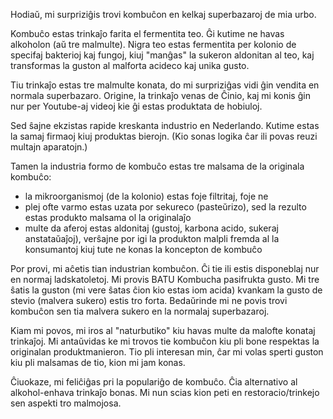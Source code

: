 Hodiaŭ, mi surpriziĝis trovi kombuĉon en kelkaj superbazaroj de mia urbo.

Kombuĉo estas trinkaĵo farita el fermentita teo. Ĝi kutime ne havas alkoholon (aŭ tre malmulte). Nigra teo estas fermentita per kolonio de specifaj bakterioj kaj fungoj, kiuj "manĝas" la sukeron aldonitan al teo, kaj transformas la guston al malforta acideco kaj unika gusto.

Tiu trinkaĵo estas tre malmulte konata, do mi surpriziĝas vidi ĝin vendita en normala superbazaro. Origine, la trinkaĵo venas de Ĉinio, kaj mi konis ĝin nur per Youtube-aj videoj kie ĝi estas produktata de hobiuloj.

Sed ŝajne ekzistas rapide kreskanta industrio en Nederlando. Kutime estas la samaj firmaoj kiuj produktas bierojn. (Kio sonas logika ĉar ili povas reuzi multajn aparatojn.)

Tamen la industria formo de kombuĉo estas tre malsama de la originala kombuĉo:
- la mikroorganismoj (de la kolonio) estas foje filtritaj, foje ne
- plej ofte varmo estas uzata por sekureco (pasteŭrizo), sed la rezulto estas produkto malsama ol la originalaĵo
- multe da aferoj estas aldonitaj (gustoj, karbona acido, sukeraj anstataŭaĵoj), verŝajne por igi la produkton malpli fremda al la konsumantoj kiuj tute ne konas la koncepton de kombuĉo

Por provi, mi aĉetis tian industrian kombuĉon. Ĉi tie ili estis disponeblaj nur en normaj ladskatoletoj. Mi provis BATU Kombucha pasifrukta gusto. Mi tre ŝatis la guston (mi vere ŝatas ĉion kio estas iom acida) kvankam la gusto de stevio (malvera sukero) estis tro forta. Bedaŭrinde mi ne povis trovi kombuĉon sen tia malvera sukero en la normalaj superbazaroj.

Kiam mi povos, mi iros al "naturbutiko" kiu havas multe da malofte konataj trinkaĵoj. Mi antaŭvidas ke mi trovos tie kombuĉon kiu pli bone respektas la originalan produktmanieron. Tio pli interesan min, ĉar mi volas sperti guston kiu pli malsamas de tio, kion mi jam konas.

Ĉiuokaze, mi feliĉiĝas pri la populariĝo de kombuĉo. Ĉia alternativo al alkohol-enhava trinkaĵo bonas. Mi nun scias kion peti en restoracio/trinkejo sen aspekti tro malmojosa.